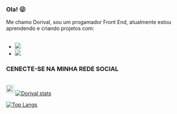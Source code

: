 
### Ola! :stuck_out_tongue_winking_eye:

Me chamo Dorival, sou um progamador Front End, atualmente estou aprendendo e criando projetos com:
<br>
<br>
- <img src="https://img.shields.io/badge/HTML5-E34F26?style=for-the-badge&logo=html5&logoColor=white"/>

- <img src="https://img.shields.io/badge/CSS3-1572B6?style=for-the-badge&logo=css3&logoColor=white"/>


### CENECTE-SE NA MINHA REDE SOCIAL
  <br>
<a href="https://www.instagram.com/dorival_bat"><img align="left" alt="icone-do-instagram-uma-camera-dentro-de-um-quadrado" width="22px" src="https://cdn.jsdelivr.net/npm/simple-icons@v3/icons/instagram.svg"></a>

  
[![Dorival stats](https://github-readme-stats.vercel.app/api?username=Dorival15)](https://github.com/anuraghazra/github-readme-stats)

[![Top Langs](https://github-readme-stats.vercel.app/api/top-langs/?username=Dorival15)](https://github.com/anuraghazra/github-readme-stats)
